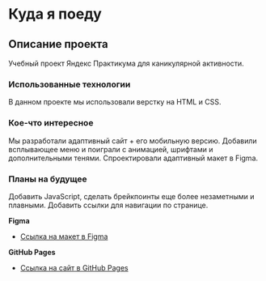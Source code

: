 # Куда я поеду

## Описание проекта
Учебный проект Яндекс Практикума для каникулярной активности.

### Использованные технологии
В данном проекте мы использовали верстку на HTML и CSS.

### Кое-что интересное
Мы разработали адаптивный сайт + его мобильную версию. Добавили всплывающее меню и поиграли с анимацией, шрифтами и дополнительными тенями. Спроектировали адаптивный макет в Figma.

### Планы на будущее
Добавить JavaScript, сделать брейкпоинты еще более незаметными и плавными. Добавить ссылки для навигации по странице.

**Figma**

* [Ссылка на макет в Figma](https://www.figma.com/file/pdYjfIuONB4R2A8cHPnQoO/Kuda-ya-poedu?node-id=0%3A1)

**GitHub Pages**

* [Ссылка на сайт в GitHub Pages](https://badstandup.github.io/kuda-ya-poedu/)
